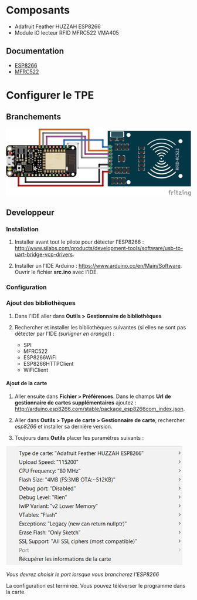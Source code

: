 # Composants

* 	Adafruit Feather HUZZAH ESP8266
* 	Module iO lecteur RFID MFRC522 VMA405

## Documentation

*	[ESP8266](https://cdn-learn.adafruit.com/downloads/pdf/adafruit-feather-huzzah-esp8266.pdf)
*	[MFRC522](https://www.velleman.eu/downloads/29/infosheets/mfrc522_datasheet.pdf)

# Configurer le TPE

## Branchements

![alt text](Montage.jpg)

## Developpeur

### Installation

1. Installer avant tout le pilote pour détecter l'ESP8266 : http://www.silabs.com/products/development-tools/software/usb-to-uart-bridge-vcp-drivers.

2. Installer un l'IDE Arduino : https://www.arduino.cc/en/Main/Software.
Ouvrir le fichier **src.ino** avec l'IDE.

### Configuration

### Ajout des bibliothèques

1. Dans l'IDE aller dans **Outils > Gestionnaire de bibliothèques**

2. Rechercher et installer les bibliothèques suivantes (si elles ne sont pas détecter par l'IDE *(surligner en orange)*) :
	* 	SPI
	* 	MFRC522
	* 	ESP8266WiFi
	* 	ESP8266HTTPClient
	* 	WiFiClient

#### Ajout de la carte

1. Aller ensuite dans **Fichier > Préférences**.
Dans le champs **Url de gestionnaire de cartes supplémentaires** ajoutez : http://arduino.esp8266.com/stable/package_esp8266com_index.json.

2. Aller dans **Outils > Type de carte > Gestionnaire de carte**, rechercher *esp8266* et installer sa dernière version.

3. Toujours dans **Outils** placer les paramètres suivants :

![alt text](Parametres.jpg)

*Vous devrez choisir le port lorsque vous brancherez l'ESP8266*

La configuration est terminée. Vous pouvez téléverser le programme dans la carte.